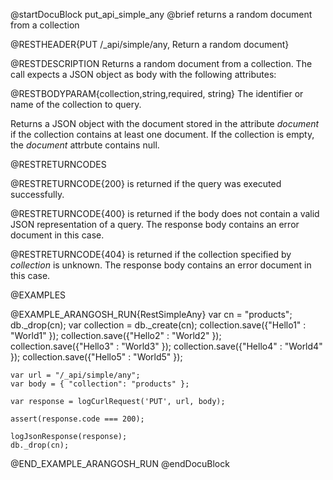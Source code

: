 
@startDocuBlock put_api_simple_any
@brief returns a random document from a collection

@RESTHEADER{PUT /_api/simple/any, Return a random document}

@RESTDESCRIPTION
Returns a random document from a collection. The call expects a JSON object
as body with the following attributes:

@RESTBODYPARAM{collection,string,required, string}
The identifier or name of the collection to query.

Returns a JSON object with the document stored in the attribute
*document* if the collection contains at least one document. If
the collection is empty, the *document* attrbute contains null.

@RESTRETURNCODES

@RESTRETURNCODE{200}
is returned if the query was executed successfully.

@RESTRETURNCODE{400}
is returned if the body does not contain a valid JSON representation of a
query. The response body contains an error document in this case.

@RESTRETURNCODE{404}
is returned if the collection specified by *collection* is unknown.  The
response body contains an error document in this case.

@EXAMPLES

@EXAMPLE_ARANGOSH_RUN{RestSimpleAny}
    var cn = "products";
    db._drop(cn);
    var collection = db._create(cn);
    collection.save({"Hello1" : "World1" });
    collection.save({"Hello2" : "World2" });
    collection.save({"Hello3" : "World3" });
    collection.save({"Hello4" : "World4" });
    collection.save({"Hello5" : "World5" });

    var url = "/_api/simple/any";
    var body = { "collection": "products" };

    var response = logCurlRequest('PUT', url, body);

    assert(response.code === 200);

    logJsonResponse(response);
    db._drop(cn);
@END_EXAMPLE_ARANGOSH_RUN
@endDocuBlock

